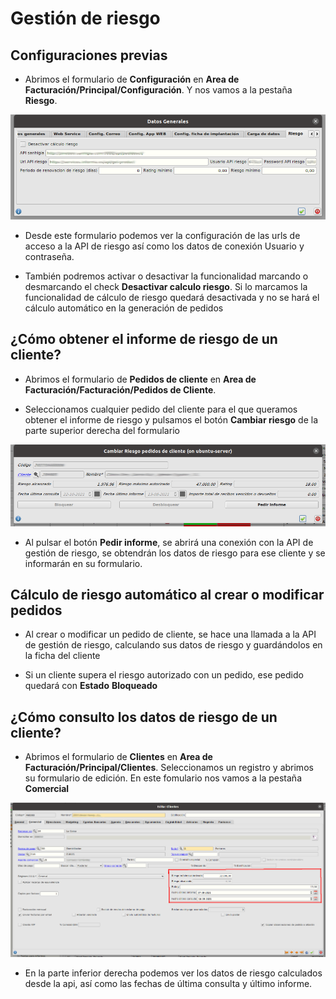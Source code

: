 # Gestión de riesgo

## Configuraciones previas

* Abrimos el formulario de **Configuración** en **Area de Facturación/Principal/Configuración**. Y nos vamos a la pestaña **Riesgo**. 

![Datos importados](./img/configuracionriesgo.png)

* Desde este formulario podemos ver la configuración de las urls de acceso a la API de riesgo así como los datos de conexión Usuario y contraseña. 

* También podremos activar o desactivar la funcionalidad marcando o desmarcando el check **Desactivar calculo riesgo**. Si lo marcamos la funcionalidad de cálculo de riesgo quedará desactivada y no se hará el cálculo automático en la generación de pedidos


## ¿Cómo obtener el informe de riesgo de un cliente?

* Abrimos el formulario de **Pedidos de cliente** en **Area de Facturación/Facturación/Pedidos de Cliente**.

* Seleccionamos cualquier pedido del cliente para el que queramos obtener el informe de riesgo y pulsamos el botón **Cambiar riesgo** de la parte superior derecha del formulario

![Datos importados](./img/cambiarriesgo.png)

* Al pulsar el botón **Pedir informe**, se abrirá una conexión con la API de gestión de riesgo, se obtendrán los datos de riesgo para ese cliente y se informarán en su formulario.


## Cálculo de riesgo automático al crear o modificar pedidos

* Al crear o modificar un pedido de cliente, se hace una llamada a la API de gestión de riesgo, calculando sus datos de riesgo y guardándolos en la ficha del cliente

* Si un cliente supera el riesgo autorizado con un pedido, ese pedido quedará con **Estado** **Bloqueado**


## ¿Cómo consulto los datos de riesgo de un cliente?

* Abrimos el formulario de **Clientes** en **Area de Facturación/Principal/Clientes**. Seleccionamos un registro y abrimos su formulario de edición. En este fomulario nos vamos a la pestaña **Comercial**

![Datos importados](./img/riesgoclientes.png)

* En la parte inferior derecha podemos ver los datos de riesgo calculados desde la api, así como las fechas de última consulta y último informe.